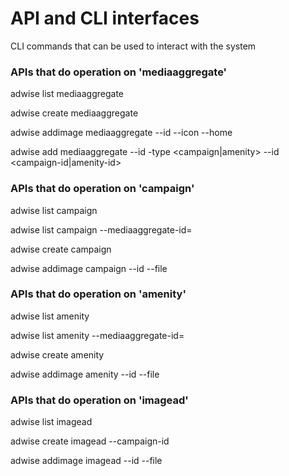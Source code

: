 # API and CLI interfaces #

CLI commands that can be used to interact with the system

### APIs that do operation on 'mediaaggregate' ###
adwise list mediaaggregate

adwise create mediaaggregate 

adwise addimage mediaaggregate --id <mediaaggregate-id> --icon <file path> --home <file path>

adwise add mediaaggregate --id <mediaaggregate-id> -type <campaign|amenity> --id <campaign-id|amenity-id>

### APIs that do operation on 'campaign' ###
adwise list campaign

adwise list campaign --mediaaggregate-id=<aggregate-id>

adwise create campaign

adwise addimage campaign --id <campaign-id> --file <file path>


### APIs that do operation on 'amenity' ###
adwise list amenity

adwise list amenity --mediaaggregate-id=<aggregate-id>

adwise create amenity

adwise addimage amenity --id <amenity-id> --file <file path>

### APIs that do operation on 'imagead' ###
adwise list imagead

adwise create imagead --campaign-id <campaign-id>

adwise addimage imagead --id <ad-id> --file <file path>


